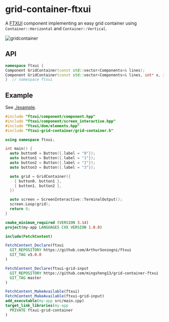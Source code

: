 # grid-container-ftxui

A [FTXUI](https://github.com/ArthurSonzogni/FTXUI) component implementing an
easy grid container using `Container::Horizontal` and `Container::Vertical`.

![gridcontainer](https://github.com/mingsheng13/grid-container-ftxui/assets/102264706/3f23e87b-ba5f-4200-8485-17e7cf979769)

## API

```cpp
namespace ftxui {
Component GridContainer(const std::vector<Components>& lines);
Component GridContainer(const std::vector<Components>& lines, int* x, int* y);
}  // namespace ftxui
```

## Example

See [./example](./example).

```cpp
#include "ftxui/component/component.hpp"
#include "ftxui/component/screen_interactive.hpp"
#include "ftxui/dom/elements.hpp"
#include "ftxui-grid-container/grid-container.h"

using namespace ftxui;

int main() {
  auto button0 = Button({.label = "0"});
  auto button1 = Button({.label = "1"});
  auto button2 = Button({.label = "2"});
  auto button3 = Button({.label = "3"});

  auto grid = GridContainer({
    { button0, button1 },
    { button1, button2 },
  })

  auto screen = ScreenInteractive::TerminalOutput();
  screen.Loop(grid);
  return 0;
}
```

```cmake
cmake_minimum_required (VERSION 3.14)
project(my-app LANGUAGES CXX VERSION 1.0.0)

include(FetchContent)

FetchContent_Declare(ftxui
  GIT_REPOSITORY https://github.com/ArthurSonzogni/ftxui
  GIT_TAG v5.0.0
)

FetchContent_Declare(ftxui-grid-input
  GIT_REPOSITORY https://github.com/mingsheng13/grid-container-ftxui
  GIT_TAG master
)

FetchContent_MakeAvailable(ftxui)
FetchContent_MakeAvailable(ftxui-grid-input)
add_executable(my-app src/main.cpp)
target_link_libraries(my-app
  PRIVATE ftxui-grid-container
)
```
